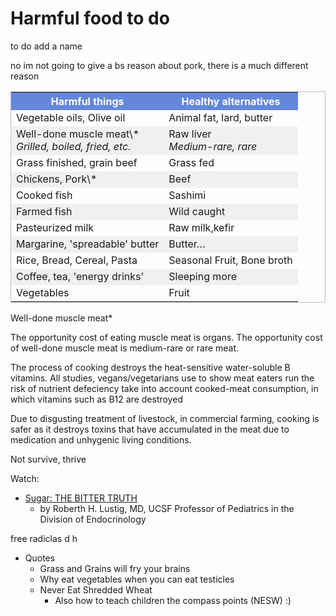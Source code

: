 <style>
table { border: 1px solid rgba(128,128,128,0.5); padding: 0; }
th { color: white; background-color: rgb(100,135,220); }
tr:nth-child(odd) { background-color: rgba(128,128,128,0.1)  }
</style>

# Harmful food to do

to do add a name

no im not going to give a bs reason about pork, there is a much different reason

<table>
<tr><th>Harmful things</th><th>Healthy alternatives</th></tr>
<tr><td>Vegetable oils, Olive oil</td><td>Animal fat, lard, butter</td></tr>
<tr><td>Well-done muscle meat\*<br><em>Grilled, boiled, fried, etc.</em></td><td>Raw liver<br><em>Medium-rare, rare</em></td></tr>
<tr><td>Grass finished, grain beef</td><td>Grass fed</td></tr>
<tr><td>Chickens, Pork\*</td><td>Beef</td></tr>
<tr><td>Cooked fish</td><td>Sashimi</td></tr>
<tr><td>Farmed fish</td><td>Wild caught</td></tr>
<tr><td>Pasteurized milk</td><td>Raw milk,kefir</td></tr>
<tr><td>Margarine, 'spreadable' butter</td><td>Butter&hellip;</td></tr>
<tr><td>Rice, Bread, Cereal, Pasta</td><td>Seasonal Fruit, Bone broth</td></tr>
<tr><td>Coffee, tea, 'energy drinks'</td><td>Sleeping more</td></tr>
<tr><td>Vegetables</td><td>Fruit</td></tr>
</table>

Well-done muscle meat\*

The opportunity cost of eating muscle meat is organs. The opportunity cost of well-done muscle meat is medium-rare or rare meat.

The process of cooking destroys the heat-sensitive water-soluble B vitamins. All studies, vegans/vegetarians use to show meat eaters run the risk of nutrient defeciency take into account cooked-meat consumption, in which vitamins such as B12 are destroyed

Due to disgusting treatment of livestock, in commercial farming, cooking is safer as it destroys toxins that have accumulated in the meat due to medication and unhygenic living conditions.

Not survive, thrive

Watch:

- [Sugar: THE BITTER TRUTH](https://youtu.be/dBnniua6-oM?feature=shared)
	- by Roberth H. Lustig, MD,  UCSF Professor of Pediatrics in the Division of Endocrinology


free radiclas	 d h

- Quotes
	- Grass and Grains will fry your brains
	- Why eat vegetables when you can eat testicles
	- Never Eat Shredded Wheat
		- Also how to teach children the compass points (NESW) :)
